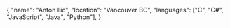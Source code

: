 {
  "name": "Anton Ilic",
  "location": "Vancouver BC",
  "languages": ["C", "C#", "JavaScript", "Java", "Python"],
}
